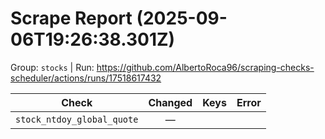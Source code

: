 # Scrape Report (2025-09-06T19:26:38.301Z)

Group: `stocks`  |  Run: https://github.com/AlbertoRoca96/scraping-checks-scheduler/actions/runs/17518617432

| Check | Changed | Keys | Error |
|---|:---:|:--|:--|
| `stock_ntdoy_global_quote` | — |  |  |
